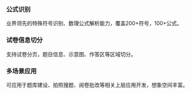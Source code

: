 ﻿
### 公式识别
业界领先的特殊符号识别、数理公式解析能力，覆盖200+符号，100+公式。
### 试卷信息切分
支持试卷分页，题目信息、示意图、作答区等区域切分。
### 多场景应用
可应用于题库建设、拍照搜题、阅卷批改等相关上层应用开发，想象空间丰富。